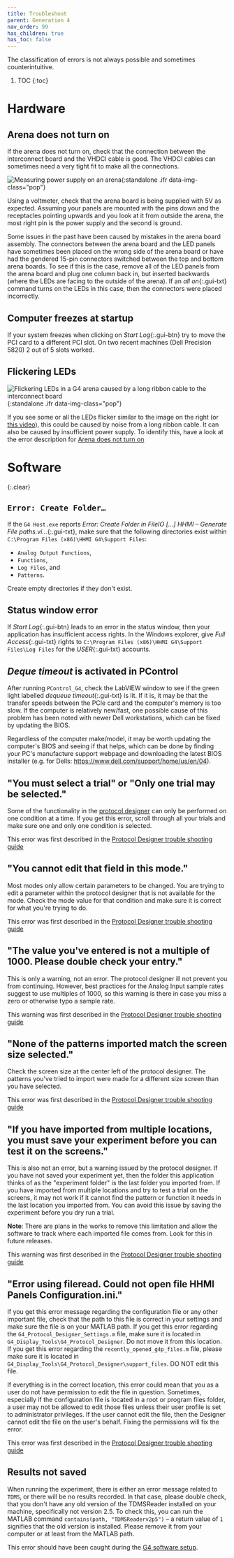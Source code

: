 ```yaml
---
title: Troubleshoot
parent: Generation 4
nav_order: 99
has_children: true
has_toc: false
---
```


The classification of errors is not always possible and sometimes counterintuitive.

1. TOC
{:toc}

# Hardware

## Arena does not turn on

If the arena does not turn on, check that the connection between the interconnect board and the VHDCI cable is good. The VHDCI cables can sometimes need a very tight fit to make all the connections.

![Measuring power supply on an arena](assets/g4_voltage-pins.jpg){:standalone .ifr data-img-class="pop"}

Using a voltmeter, check that the arena board is being supplied with 5V as expected. Assuming your panels are mounted with the pins down and the receptacles pointing upwards and you look at it from outside the arena, the most right pin is the power supply and the second is ground.

Some issues in the past have been caused by mistakes in the arena board assembly. The connectors between the arena board and the LED panels have sometimes been placed on the wrong side of the arena board or have had the gendered 15-pin connectors switched between the top and bottom arena boards. To see if this is the case, remove all of the LED panels from the arena board and plug one column back in, but inserted backwards (where the LEDs are facing to the outside of the arena). If an *all on*{:.gui-txt} command turns on the LEDs in this case, then the connectors were placed incorrectly.

## Computer freezes at startup

If your system freezes when clicking on *Start Log*{:.gui-btn} try to move the PCI card to a different PCI slot. On two recent machines (Dell Precision 5820) 2 out of 5 slots worked.

## Flickering LEDs

![Flickering LEDs in a G4 arena caused by a long ribbon cable to the interconnect board](assets/g4_flickering_cable.gif){:standalone .ifr data-img-class="pop"}

If you see some or all the LEDs flicker similar to the image on the right (or [this video](assets/g4_flickering_cable.mp4)), this could be caused by noise from a long ribbon cable. It can also be caused by insufficient power supply. To identify this, have a look at the error description for [Arena does not turn on](#arena-does-not-turn-on)

# Software
{:.clear}

## `Error: Create Folder…`

If the `G4 Host.exe` reports *Error: Create Folder in FileIO […] HHMI – Generate File paths.vi…*{:.gui-txt}, make sure that the following directories exist within `C:\Program Files (x86)\HHMI G4\Support Files`:

- `Analog Output Functions`,
- `Functions`,
- `Log Files`, and
- `Patterns`.

Create empty directories if they don't exist.

## Status window error

If *Start Log*{:.gui-btn} leads to an error in the status window, then your application has insufficient access rights. In the Windows explorer, give *Full Access*{:.gui-txt} rights to `C:\Program Files (x86)\HHMI G4\Support Files\Log Files` for the *USER*{:.gui-txt} accounts.

## *Deque timeout* is activated in PControl

After running `PControl_G4`, check the LabVIEW window to see if the green light labelled *dequeue timeout*{:.gui-txt} is lit. If it is, it may be that the transfer speeds between the PCIe card and the computer's memory is too slow. If the computer is relatively new/fast, one possible cause of this problem has been noted with newer Dell workstations, which can be fixed by updating the BIOS.

Regardless of the computer make/model, it may be worth updating the computer's BIOS and seeing if that helps, which can be done by finding your PC's manufacture support webpage and downloading the latest BIOS installer (e.g. for Dells: <https://www.dell.com/support/home/us/en/04>).

## "You must select a trial" or "Only one trial may be selected."

Some of the functionality in the [protocol designer]({{site.baseurl}}/Generation%204/Display_Tools/docs/protocol-designer.html) can only be performed on one condition at a time. If you get this error, scroll through all your trials and make sure one and only one condition is selected.

This error was first described in the [Protocol Designer trouble shooting guide]({{site.baseurl}}/Generation%204/Display_Tools/docs/protocol-designer.html#trouble-shooting)

## "You cannot edit that field in this mode."

Most modes only allow certain parameters to be changed. You are trying to edit a parameter within the protocol designer that is not available for the mode. Check the mode value for that condition and make sure it is correct for what you're trying to do.

This error was first described in the [Protocol Designer trouble shooting guide]({{site.baseurl}}/Generation%204/Display_Tools/docs/protocol-designer.html#trouble-shooting)

## "The value you've entered is not a multiple of 1000. Please double check your entry."

This is only a warning, not an error. The protocol designer ill not prevent you from continuing. However, best practices for the Analog Input sample rates suggest to use multiples of 1000, so this warning is there in case you miss a zero or otherwise typo a sample rate.

This warning was first described in the [Protocol Designer trouble shooting guide]({{site.baseurl}}/Generation%204/Display_Tools/docs/protocol-designer.html#trouble-shooting)

## "None of the patterns imported match the screen size selected."

Check the screen size at the center left of the protocol designer. The patterns you've tried to import were made for a different size screen than you have selected.

This error was first described in the [Protocol Designer trouble shooting guide]({{site.baseurl}}/Generation%204/Display_Tools/docs/protocol-designer.html#trouble-shooting)

## "If you have imported from multiple locations, you must save your experiment before you can test it on the screens."

This is also not an error, but a warning issued by the protocol designer. If you have not saved your experiment yet, then the folder this application thinks of as the "experiment folder" is the last folder you imported from. If you have imported from multiple locations and try to test a trial on the screens, it may not work if it cannot find the pattern or function it needs in the last location you imported from. You can avoid this issue by saving the experiment before you dry run a trial.

**Note**: There are plans in the works to remove this limitation and allow the software to track where each imported file comes from. Look for this in future releases.

This warning was first described in the [Protocol Designer trouble shooting guide]({{site.baseurl}}/Generation%204/Display_Tools/docs/protocol-designer.html#trouble-shooting)

## "Error using fileread. Could not open file HHMI Panels Configuration.ini."

If you get this error message regarding the configuration file or any other important file, check that the path to this file is correct in your settings and make sure the file is on your MATLAB path. If you get this error regarding the `G4_Protocol_Designer_Settings.m` file, make sure it is located in `G4_Display_Tools\G4_Protocol_Designer`. Do not move it from this location. If you get this error regarding the `recently_opened_g4p_files.m` file, please make sure it is located in `G4_Display_Tools\G4_Protocol_Designer\support_files`. DO NOT edit this file.

If everything is in the correct location, this error could mean that you as a user do not have permission to edit the file in question. Sometimes, especially if the configuration file is located in a root or program files folder, a user may not be allowed to edit those files unless their user profile is set to administrator privileges. If the user cannot edit the file, then the Designer cannot edit the file on the user's behalf. Fixing the permissions will fix the error.

This error was first described in the [Protocol Designer trouble shooting guide]({{site.baseurl}}/Generation%204/Display_Tools/docs/protocol-designer.html#trouble-shooting)

## Results not saved

When running the experiment, there is either an error message related to `TDMS`, or there will be no results recorded. In that case, please double check, that you don't have any old version of the TDMSReader installed on your machine, specifically not version 2.5. To check this, you can run the MATLAB command `contains(path, "TDMSReaderv2p5")` – a return value of `1` signifies that the old version is installed. Please remove it from your computer or at least from the MATLAB path.

This error should have been caught during the [G4 software setup]({{site.baseurl}}/Generation%204/Display_Tools/docs/software_setup.html).
